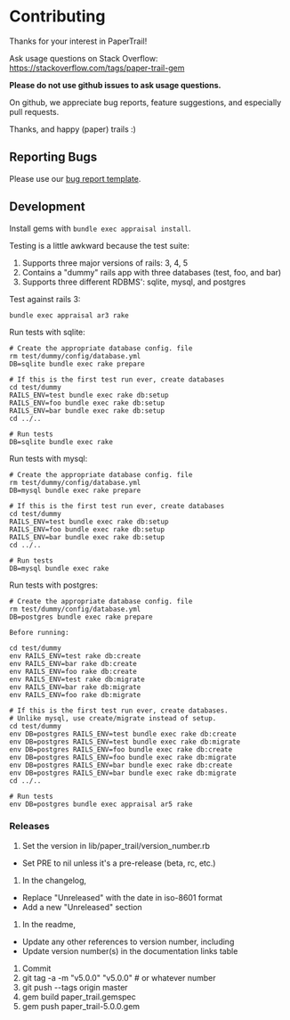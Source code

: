 # Contributing

Thanks for your interest in PaperTrail!

Ask usage questions on Stack Overflow:
https://stackoverflow.com/tags/paper-trail-gem

**Please do not use github issues to ask usage questions.**

On github, we appreciate bug reports, feature
suggestions, and especially pull requests.

Thanks, and happy (paper) trails :)

## Reporting Bugs

Please use our [bug report template][1].

## Development

Install gems with `bundle exec appraisal install`.

Testing is a little awkward because the test suite:

1. Supports three major versions of rails: 3, 4, 5
1. Contains a "dummy" rails app with three databases (test, foo, and bar)
1. Supports three different RDBMS': sqlite, mysql, and postgres

Test against rails 3:

```
bundle exec appraisal ar3 rake
```

Run tests with sqlite:

```
# Create the appropriate database config. file
rm test/dummy/config/database.yml
DB=sqlite bundle exec rake prepare

# If this is the first test run ever, create databases
cd test/dummy
RAILS_ENV=test bundle exec rake db:setup
RAILS_ENV=foo bundle exec rake db:setup
RAILS_ENV=bar bundle exec rake db:setup
cd ../..

# Run tests
DB=sqlite bundle exec rake
```

Run tests with mysql:

```
# Create the appropriate database config. file
rm test/dummy/config/database.yml
DB=mysql bundle exec rake prepare

# If this is the first test run ever, create databases
cd test/dummy
RAILS_ENV=test bundle exec rake db:setup
RAILS_ENV=foo bundle exec rake db:setup
RAILS_ENV=bar bundle exec rake db:setup
cd ../..

# Run tests
DB=mysql bundle exec rake
```

Run tests with postgres:

```
# Create the appropriate database config. file
rm test/dummy/config/database.yml
DB=postgres bundle exec rake prepare

Before running:

cd test/dummy
env RAILS_ENV=test rake db:create
env RAILS_ENV=bar rake db:create
env RAILS_ENV=foo rake db:create
env RAILS_ENV=test rake db:migrate
env RAILS_ENV=bar rake db:migrate
env RAILS_ENV=foo rake db:migrate

# If this is the first test run ever, create databases.
# Unlike mysql, use create/migrate instead of setup.
cd test/dummy
env DB=postgres RAILS_ENV=test bundle exec rake db:create
env DB=postgres RAILS_ENV=test bundle exec rake db:migrate
env DB=postgres RAILS_ENV=foo bundle exec rake db:create
env DB=postgres RAILS_ENV=foo bundle exec rake db:migrate
env DB=postgres RAILS_ENV=bar bundle exec rake db:create
env DB=postgres RAILS_ENV=bar bundle exec rake db:migrate
cd ../..

# Run tests
env DB=postgres bundle exec appraisal ar5 rake
```

### Releases

1. Set the version in lib/paper_trail/version_number.rb
  - Set PRE to nil unless it's a pre-release (beta, rc, etc.)
1. In the changelog,
  - Replace "Unreleased" with the date in iso-8601 format
  - Add a new "Unreleased" section
1. In the readme,
  - Update any other references to version number, including
  - Update version number(s) in the documentation links table
1. Commit
1. git tag -a -m "v5.0.0" "v5.0.0" # or whatever number
1. git push --tags origin master
1. gem build paper_trail.gemspec
1. gem push paper_trail-5.0.0.gem

[1]: https://github.com/airblade/paper_trail/blob/master/doc/bug_report_template.rb
